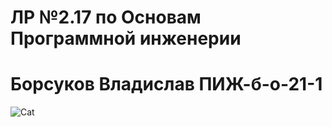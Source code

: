 # ЛР №2.17 по Основам Программной инженерии
# Борсуков Владислав ПИЖ-б-о-21-1
![Cat](https://i.pinimg.com/originals/61/33/70/613370d0109dd172d86cabe46eaf87f4.jpg)
